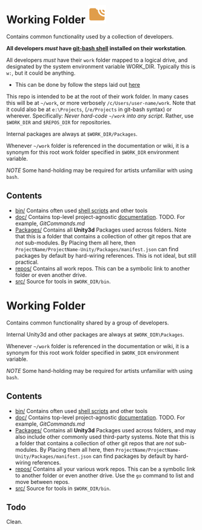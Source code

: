 # Working Folder ![Icon](/doc/icon.png)
Contains common functionality used by a collection of developers.

**All developers _must_ have [git-bash shell](https://gitforwindows.org/) installed on their workstation**.

All developers *must* have their `work` folder mapped to a logical drive, and designated by the system environment variable WORK_DIR. Typically this is `w:`, but it could be anything.

- This can be done by follow the steps laid out [here](doc/SubstSetup.md)

This repo is intended to be at the root of their work folder. In many cases this will be at `~/work`, or more verbosely `/c/Users/user-name/work`. Note that it could also be at `e:\Projects`, (`/e/Projects` in git-bash syntax) or wherever. Specifically: *Never hard-code `~/work` into any script*. Rather, use `$WORK_DIR` and `$REPOS_DIR` for repositories.

Internal packages are always at `$WORK_DIR/Packages`.

Whenever `~/work` folder is referenced in the documentation or wiki, it is a synonym for this root work folder specified in `$WORK_DIR` environment variable.

*NOTE* Some hand-holding may be required for artists unfamiliar with using `bash`.

## Contents
* [bin/](bin) Contains often used [shell scripts](bin/Readme.md) and other tools
* [doc/](doc) Contains top-level project-agnostic [documentation](doc/Readme.md). TODO. For example, *GitCommands.md*
* [Packages/](Packages) Contains all **Unity3d** Packages used across folders. Note that this is a folder that contains a collection of other git repos that are *not* sub-modules. By Placing them all here, then `ProjectName/ProjectName-Unity/Packages/manifest.json` can find packages by default by hard-wiring references. This is not ideal, but still practical.
* [repos/](repos) Contains all work repos. This can be a symbolic link to another folder or even another drive.
* [src/](src) Source for tools in `$WORK_DIR/bin`.

# Working Folder
Contains common functionality shared by a group of developers.

Internal Unity3d and other packages are always at `$WORK_DIR\Packages`.

Whenever `~/work` folder is referenced in the documentation or wiki, it is a synonym for this root work folder specified in `$WORK_DIR` environment variable.

*NOTE* Some hand-holding may be required for artists unfamiliar with using `bash`.

## Contents
* [bin/](bin) Contains often used [shell scripts](bin/Readme.md) and other tools
* [doc/](doc) Contains top-level project-agnostic [documentation](doc/Readme.md). TODO. For example, *GitCommands.md*
* [Packages/](Packages) Contains all **Unity3d** Packages used across folders, and may also include other commonly used third-party systems. Note that this is a folder that contains a collection of other git repos that are *not* sub-modules. By Placing them all here, then `ProjectName/ProjectName-Unity/Packages/manifest.json` can find packages by default by hard-wiring references.
* [repos/](repos) Contains all your various work repos. This can be a symbolic link to another folder or even another drive. Use the `go` command to list and move between repos.
* [src/](src) Source for tools in `$WORK_DIR/bin`.

## Todo
Clean.
